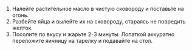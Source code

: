 1. Налейте растительное масло в чистую сковороду и поставьте на огонь.
2. Разбейте яйца и вылейте их на сковороду, стараясь не повредить желток.
3. Посолите по вкусу и жарьте 2-3 минуты. Лопаткой аккуратно переложите яичницу на тарелку и подавайте на стол.